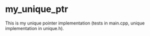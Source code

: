 # my_unique_ptr
This is my unique pointer implementation (tests in main.cpp, unique implementation in unique.h).
